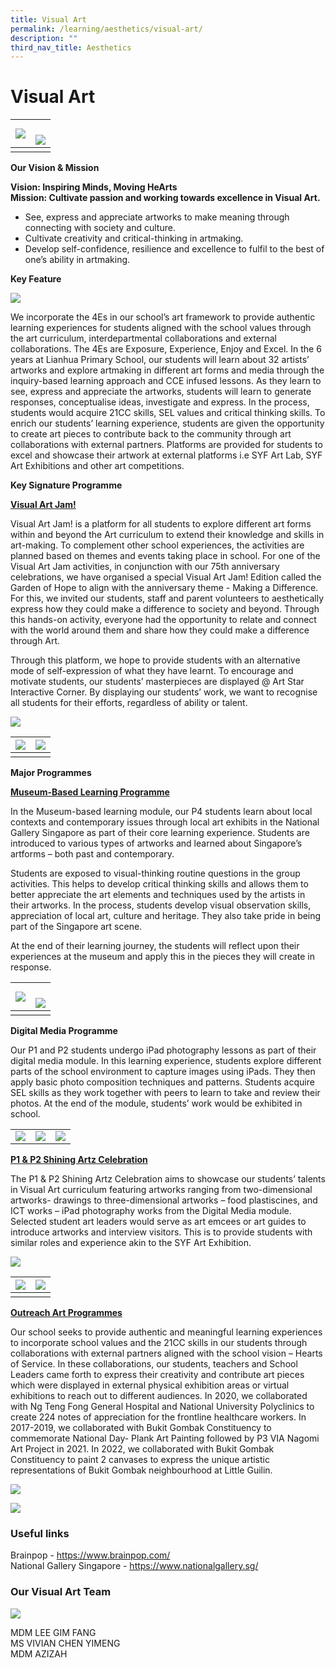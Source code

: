 ```yaml
---
title: Visual Art
permalink: /learning/aesthetics/visual-art/
description: ""
third_nav_title: Aesthetics
---
```

# **Visual Art**

| ![](/images/Learning/Visual%20Art/Digital%20Media-%20P1%20student%20at%20Edible%20Garden.jpg) | <br> ![](/images/Learning/Visual%20Art/Main%20Photo%202-%20drawing%20activity%20infused%20with%20ICT%20.jpg) | 
| -------- | -------- | 
|   |   |



**Our Vision &amp; Mission**

**Vision: Inspiring Minds, Moving HeArts**   
**Mission: Cultivate passion and working towards excellence in Visual Art.**

*   See, express and appreciate artworks to make meaning through connecting with society and culture.
*   Cultivate creativity and critical-thinking in artmaking.
*   Develop self-confidence, resilience and excellence to fulfil to the best of one’s ability in artmaking.

**Key Feature**

![](/images/Learning/Visual%20Art/Art%20framework.jpg)
<br>

We incorporate the 4Es in our school’s art framework to provide authentic learning experiences for students aligned with the school values through the art curriculum, interdepartmental collaborations and external collaborations. The 4Es are Exposure, Experience, Enjoy and Excel. In the 6 years at Lianhua Primary School, our students will learn about 32 artists’ artworks and explore artmaking in different art forms and media through the inquiry-based learning approach and CCE infused lessons. As they learn to see, express and appreciate the artworks, students will learn to generate responses, conceptualise ideas, investigate and express. In the process, students would acquire 21CC skills, SEL values and critical thinking skills. To enrich our students’ learning experience, students are given the opportunity to create art pieces to contribute back to the community through art collaborations with external partners. Platforms are provided for students to excel and showcase their artwork at external platforms i.e SYF Art Lab, SYF Art Exhibitions and other art competitions.

**Key Signature Programme**

**<u>Visual Art Jam!</u>**


Visual Art Jam! is a platform for all students to explore different art forms within and beyond the Art curriculum to extend their knowledge and skills in art-making. To complement other school experiences, the activities are planned based on themes and events taking place in school. For one of the Visual Art Jam activities, in conjunction with our 75th anniversary celebrations, we have organised a special Visual Art Jam! Edition called the Garden of Hope to align with the anniversary theme - Making a Difference. For this, we invited our students, staff and parent volunteers to aesthetically express how they could make a difference to society and beyond. Through this hands-on activity, everyone had the opportunity to relate and connect with the world around them and share how they could make a difference through Art.

  

Through this platform, we hope to provide students with an alternative mode of self-expression of what they have learnt. To encourage and motivate students, our students’ masterpieces are displayed @ Art Star Interactive Corner. By displaying our students’ work, we want to recognise all students for their efforts, regardless of ability or talent.

![](/images/Learning/Visual%20Art/photo11a.jpeg)

| ![](/images/Learning/Visual%20Art/photo1a.JPG) | ![](/images/Learning/Visual%20Art/photo3a.JPG)  | 
| -------- | -------- | 
|   |   |

**Major Programmes**

**<u>Museum-Based Learning Programme</u>**

In the Museum-based learning module, our P4 students learn about local contexts and contemporary issues through local art exhibits in the National Gallery Singapore as part of their core learning experience. Students are introduced to various types of artworks and learned about Singapore’s artforms – both past and contemporary.&nbsp;


Students are exposed to visual-thinking routine questions in the group activities. This helps to develop critical thinking skills and allows them to better appreciate the art elements and techniques used by the artists in their artworks. In the process, students develop visual observation skills, appreciation of local art, culture and heritage. They also take pride in being part of the Singapore art scene.&nbsp;&nbsp;


At the end of their learning journey, the students will reflect upon their experiences at the museum and apply this in the pieces they will create in response.

| ![](/images/Learning/Visual%20Art/Digital%20Media-%20P1%20student%20at%20Edible%20Garden.jpg) | <br> ![](/images/Learning/Visual%20Art/Main%20Photo%202-%20drawing%20activity%20infused%20with%20ICT%20.jpg) | 
| -------- | -------- | 
|   |   |

**Digital Media Programme**

Our P1 and P2 students undergo iPad photography lessons as part of their digital media module. In this learning experience, students explore different parts of the school environment to capture images using iPads. They then apply basic photo composition techniques and patterns. Students acquire SEL skills as they work together with peers to learn to take and review their photos. At the end of the module, students’ work would be exhibited in school.

|   |   |   |
|:---:|:---:|:---:|
| ![](/images/Learning/Visual%20Art/Digital%20Media%20-%20P1%20Student%20at%20Science%20Garden.jpg)  | ![](/images/Learning/Visual%20Art/Student_s%20ipad%20photography%20work%20@Science%20Garden.jpg)   |  ![](/images/Learning/Visual%20Art/Digital%20Media-%20P1%20student%20at%20Edible%20Garden%20(2).jpg) |


**<u>P1 &amp; P2 Shining Artz Celebration</u>**

The P1 &amp; P2 Shining Artz Celebration aims to showcase our students’ talents in Visual Art curriculum featuring artworks ranging from two-dimensional artworks- drawings to three-dimensional artworks – food plastiscines, and ICT works – iPad photography works from the Digital Media module. Selected student art leaders would serve as art emcees or art guides to introduce artworks and interview visitors. This is to provide students with similar roles and experience akin to the SYF Art Exhibition.


![](/images/Learning/Visual%20Art/photo6a.jpeg)

| ![](/images/Learning/Visual%20Art/photo7a.jpg) | ![](/images/Learning/Visual%20Art/photo8a.jpg) | 
| -------- | -------- | 
|   |   |

**<u>Outreach Art Programmes</u>**


Our school seeks to provide authentic and meaningful learning experiences to incorporate school values and the 21CC skills in our students through collaborations with external partners aligned with the school vision – Hearts of Service. In these collaborations, our students, teachers and School Leaders came forth to express their creativity and contribute art pieces which were displayed in external physical exhibition areas or virtual exhibitions to reach out to different audiences. In 2020, we collaborated with Ng Teng Fong General Hospital and National University Polyclinics to create 224 notes of appreciation for the frontline healthcare workers. In 2017-2019, we collaborated with Bukit Gombak Constituency to commemorate National Day- Plank Art Painting followed by P3 VIA Nagomi Art Project in 2021. In 2022, we collaborated with Bukit Gombak Constituency to paint 2 canvases to express the unique artistic representations of Bukit Gombak neighbourhood at Little Guilin.





![](/images/Learning/Visual%20Art/photo10a.JPG) 

![](/images/Learning/Visual%20Art/photo9a.jpg)



### **Useful links**

Brainpop -&nbsp;<a href="https://www.brainpop.com/" target="_blank">https://www.brainpop.com/</a>    
National Gallery Singapore -&nbsp;<a href="https://www.nationalgallery.sg/" target="_blank">https://www.nationalgallery.sg/</a>

### **Our Visual Art Team**


![](/images/Learning/Visual%20Art/Visual%20Art%20Dept%20Team%20Photo.jpeg)

MDM LEE GIM FANG <br>
MS VIVIAN CHEN YIMENG<br>
MDM AZIZAH <br>